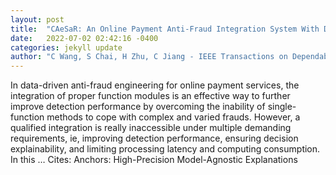 ```yaml
---
layout: post
title:  "CAeSaR: An Online Payment Anti-Fraud Integration System With Decision Explainability"
date:   2022-07-02 02:42:16 -0400
categories: jekyll update
author: "C Wang, S Chai, H Zhu, C Jiang - IEEE Transactions on Dependable and Secure …, 2022"
---
```

In data-driven anti-fraud engineering for online payment services, the integration of proper function modules is an effective way to further improve detection performance by overcoming the inability of single-function methods to cope with complex and varied frauds. However, a qualified integration is really inaccessible under multiple demanding requirements, ie, improving detection performance, ensuring decision explainability, and limiting processing latency and computing consumption. In this …
Cites: ‪Anchors: High-Precision Model-Agnostic Explanations‬  